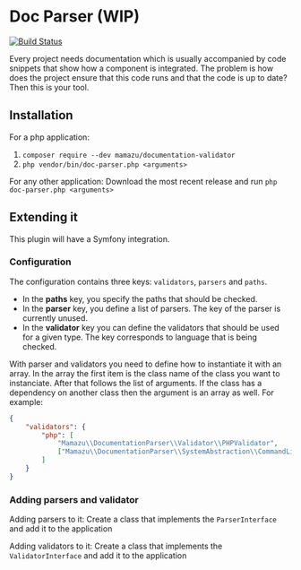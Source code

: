 # Doc Parser (WIP)
[![Build Status](https://travis-ci.org/mamazu/documentation-parser.svg?branch=master)](https://travis-ci.org/mamazu/documentation-parser)

Every project needs documentation which is usually accompanied by code snippets that show how a component is integrated. The problem is how does the project ensure that this code runs and that the code is up to date? Then this is your tool.

## Installation
For a php application:
1. `composer require --dev mamazu/documentation-validator`
2. `php vendor/bin/doc-parser.php <arguments>`

For any other application:
Download the most recent release and run `php doc-parser.php <arguments>`

## Extending it
This plugin will have a Symfony integration.

### Configuration
The configuration contains three keys: `validators`, `parsers` and `paths`. 

* In the **paths** key, you specify the paths that should be checked.
* In the **parser** key, you define a list of parsers. The key of the parser is currently unused.
* In the **validator** key you can define the validators that should be used for a given type. The key corresponds to language that is being checked.

With parser and validators you need to define how to instantiate it with an array. In the array the first item is the class name of the class you want to instanciate. After that follows the list of arguments. If the class has a dependency on another class then the argument is an array as well. For example:
```json
{
    "validators": {
        "php": [
            "Mamazu\\DocumentationParser\\Validator\\PHPValidator",
            ["Mamazu\\DocumentationParser\\SystemAbstraction\\CommandLineRunner"]
        ]
    }
}
```

### Adding parsers and validator
Adding parsers to it: Create a class that implements the `ParserInterface` and add it to the application

Adding validators to it: Create a class that implements the `ValidatorInterface` and add it to the application